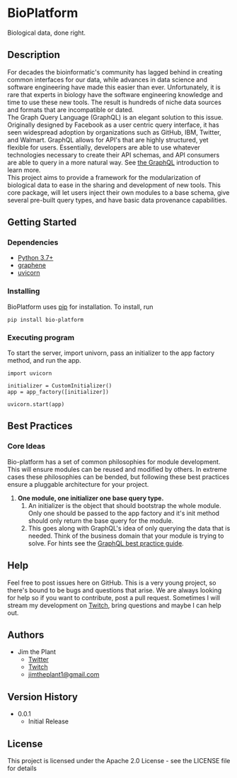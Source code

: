 # BioPlatform

Biological data, done right.

## Description

For decades the bioinformatic's community has lagged behind in creating common interfaces for our data, while 
advances in data science and software engineering have made this easier than ever. 
Unfortunately, it is rare that experts in biology have the software engineering knowledge and time to use these new tools. 
The result is hundreds of niche data sources and formats that are incompatible or dated. 
<br/>
The Graph Query Language (GraphQL) is an elegant solution to this issue. Originally designed by Facebook as a user centric 
query interface, it has seen widespread adoption by organizations such as GitHub, IBM, Twitter, and Walmart. GraphQL allows for 
API's that are highly structured, yet flexible for users. Essentially, developers are able to use whatever technologies necessary 
to create their API schemas, and API consumers are able to query in a more natural way. See [the GraphQL](https://graphql.org/learn/) 
introduction to learn more.
<br/>
This project aims to provide a framework for the modularization of biological data to ease in the sharing and development
of new tools. This core package, will let users inject their own modules to a base schema, give several pre-built query types, 
and have basic data provenance capabilities. 

## Getting Started

### Dependencies

* [Python 3.7+](https://www.python.org/downloads/release/python-370/)
* [graphene](https://graphene-python.org/)
* [uvicorn](https://www.uvicorn.org/)

### Installing
BioPlatform uses [pip]() for installation. To install, run 

```
pip install bio-platform
``` 

### Executing program
To start the server, import univorn, pass an initializer to the app factory method, and run the app.
```
import uvicorn

initializer = CustomInitializer()
app = app_factory([initializer])

uvicorn.start(app)
```
## Best Practices
### Core Ideas
Bio-platform has a set of common philosophies for module development. This will ensure modules can be reused 
and modified by others. In extreme cases these philosophies can be bended, but 
following these best practices ensure a pluggable architecture for your project.
1. **One module, one initializer one base query type.**
    1. An initializer is the object that should bootstrap the whole module. Only one should be passed to the app 
    factory and it's init method should only return the base query for the module.
    2. This goes along with GraphQL's idea of only querying the data that is needed. Think of the business domain that 
    your module is trying to solve. For hints see the [GraphQL best practice guide](https://graphql.org/learn/best-practices/).
## Help

Feel free to post issues here on GitHub. This is a very young project, so there's bound to be bugs and questions that arise.
We are always looking for help so if you want to contribute, post a pull request. Sometimes I will stream my development
on [Twitch](https://www.twitch.tv/jimtheplant), bring questions and maybe I can help out.

## Authors

* Jim the Plant 
    * [Twitter](https://twitter.com/jimtheplant1)
    * [Twitch](https://www.twitch.tv/jimtheplant)
    * jimtheplant1@gmail.com
    

## Version History

* 0.0.1
    * Initial Release

## License

This project is licensed under the Apache 2.0 License - see the LICENSE file for details
